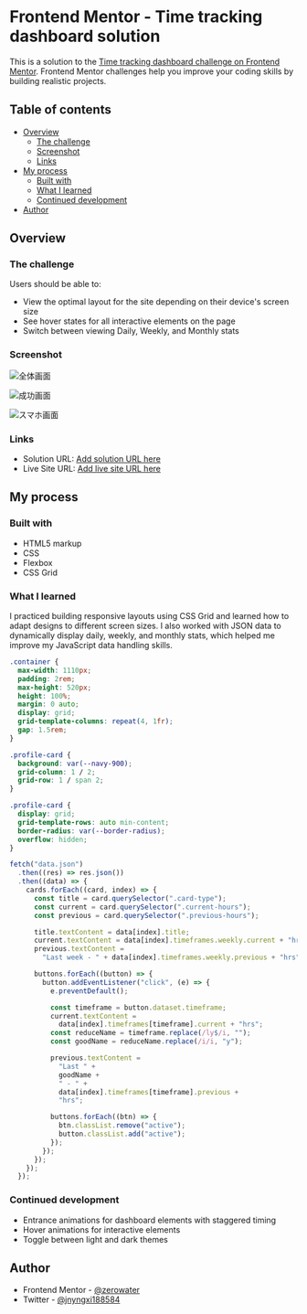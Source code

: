 # Frontend Mentor - Time tracking dashboard solution

This is a solution to the [Time tracking dashboard challenge on Frontend Mentor](https://www.frontendmentor.io/challenges/time-tracking-dashboard-UIQ7167Jw). Frontend Mentor challenges help you improve your coding skills by building realistic projects.

## Table of contents

- [Overview](#overview)
  - [The challenge](#the-challenge)
  - [Screenshot](#screenshot)
  - [Links](#links)
- [My process](#my-process)
  - [Built with](#built-with)
  - [What I learned](#what-i-learned)
  - [Continued development](#continued-development)
- [Author](#author)

## Overview

### The challenge

Users should be able to:

- View the optimal layout for the site depending on their device's screen size
- See hover states for all interactive elements on the page
- Switch between viewing Daily, Weekly, and Monthly stats

### Screenshot

![全体画面](./screenshots/全体画面.png)

![成功画面](./screenshots/タブレット画面.png)

![スマホ画面](./screenshots/スマホ画面.png)

### Links

- Solution URL: [Add solution URL here](https://www.frontendmentor.io/solutions/css-grid-fetch-data-5B9ajCNUDM)
- Live Site URL: [Add live site URL here](https://time-tracking-dashboard-eight-roan.vercel.app/)

## My process

### Built with

- HTML5 markup
- CSS
- Flexbox
- CSS Grid

### What I learned

I practiced building responsive layouts using CSS Grid and learned how to adapt designs to different screen sizes.
I also worked with JSON data to dynamically display daily, weekly, and monthly stats, which helped me improve my JavaScript data handling skills.

```css
.container {
  max-width: 1110px;
  padding: 2rem;
  max-height: 520px;
  height: 100%;
  margin: 0 auto;
  display: grid;
  grid-template-columns: repeat(4, 1fr);
  gap: 1.5rem;
}

.profile-card {
  background: var(--navy-900);
  grid-column: 1 / 2;
  grid-row: 1 / span 2;
}

.profile-card {
  display: grid;
  grid-template-rows: auto min-content;
  border-radius: var(--border-radius);
  overflow: hidden;
}
```

```javascript
fetch("data.json")
  .then((res) => res.json())
  .then((data) => {
    cards.forEach((card, index) => {
      const title = card.querySelector(".card-type");
      const current = card.querySelector(".current-hours");
      const previous = card.querySelector(".previous-hours");

      title.textContent = data[index].title;
      current.textContent = data[index].timeframes.weekly.current + "hrs";
      previous.textContent =
        "Last week - " + data[index].timeframes.weekly.previous + "hrs";

      buttons.forEach((button) => {
        button.addEventListener("click", (e) => {
          e.preventDefault();

          const timeframe = button.dataset.timeframe;
          current.textContent =
            data[index].timeframes[timeframe].current + "hrs";
          const reduceName = timeframe.replace(/ly$/i, "");
          const goodName = reduceName.replace(/i/i, "y");

          previous.textContent =
            "Last " +
            goodName +
            " - " +
            data[index].timeframes[timeframe].previous +
            "hrs";

          buttons.forEach((btn) => {
            btn.classList.remove("active");
            button.classList.add("active");
          });
        });
      });
    });
  });
```

### Continued development

- Entrance animations for dashboard elements with staggered timing
- Hover animations for interactive elements
- Toggle between light and dark themes

## Author

- Frontend Mentor - [@zerowater](https://www.frontendmentor.io/profile/zerowater4704)
- Twitter - [@jnyngxi188584](https://www.x.com/jnyngxi188584)
